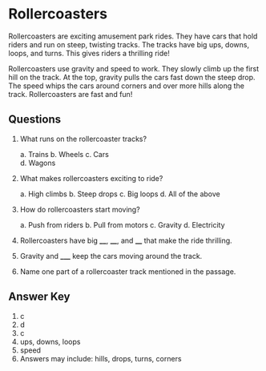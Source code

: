 # Rollercoasters

Rollercoasters are exciting amusement park rides. They have cars that hold riders and run on steep, twisting tracks. The tracks have big ups, downs, loops, and turns. This gives riders a thrilling ride!

Rollercoasters use gravity and speed to work. They slowly climb up the first hill on the track. At the top, gravity pulls the cars fast down the steep drop. The speed whips the cars around corners and over more hills along the track. Rollercoasters are fast and fun!

## Questions

1. What runs on the rollercoaster tracks?

   a. Trains
   b. Wheels
   c. Cars  
   d. Wagons

2. What makes rollercoasters exciting to ride?

   a. High climbs
   b. Steep drops
   c. Big loops
   d. All of the above

3. How do rollercoasters start moving?

   a. Push from riders
   b. Pull from motors
   c. Gravity
   d. Electricity

4. Rollercoasters have big ****\_\_****, ****\_\_****, and ****\_\_**** that make the ride thrilling.

5. Gravity and ****\_\_\_**** keep the cars moving around the track.

6. Name one part of a rollercoaster track mentioned in the passage.

## Answer Key

1. c
2. d
3. c
4. ups, downs, loops
5. speed
6. Answers may include: hills, drops, turns, corners
